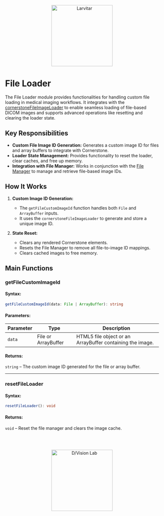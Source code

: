 <div style="text-align: center;">
    <img src="https://assets.pokemon.com/assets/cms2/img/pokedex/full/246.png" alt="Larvitar" height="200" />
</div>

# File Loader

The File Loader module provides functionalities for handling custom file loading in medical imaging workflows. It integrates with the [cornerstoneFileImageLoader](https://github.com/webnamics/cornerstoneFileImageLoader) to enable seamless loading of file-based DICOM images and supports advanced operations like resetting and clearing the loader state.

## Key Responsibilities

- **Custom File Image ID Generation:** Generates a custom image ID for files and array buffers to integrate with Cornerstone.
- **Loader State Management:** Provides functionality to reset the loader, clear caches, and free up memory.
- **Integration with File Manager:** Works in conjunction with the [File Manager](../managers/fileManager.md) to manage and retrieve file-based image IDs.
  
## How It Works

1. **Custom Image ID Generation:**
   - The `getFileCustomImageId` function handles both `File` and `ArrayBuffer` inputs.
   - It uses the `cornerstoneFileImageLoader` to generate and store a unique image ID.

2. **State Reset:**
    - Clears any rendered Cornerstone elements.
    - Resets the File Manager to remove all file-to-image ID mappings.
    - Clears cached images to free memory.
  
## Main Functions

### getFileCustomImageId

#### Syntax:

```typescript
getFileCustomImageId(data: File | ArrayBuffer): string
```

#### Parameters:

| Parameter	    | Type	               | Description                                                | 
|---------------|----------------------|------------------------------------------------------------|
| `data`	       | File or ArrayBuffer  | HTML5 file object or an ArrayBuffer containing the image.  | 

#### Returns: 

`string` – The custom image ID generated for the file or array buffer.

---

### resetFileLoader

#### Syntax:

```typescript
resetFileLoader(): void
```

#### Returns: 

`void` – Reset the file manager and clears the image cache.

<br></br>


<div style="text-align: center;">
    <img src="https://press.r1-it.storage.cloud.it/logo_trasparent.png" alt="D/Vision Lab" height="200" />
</div>